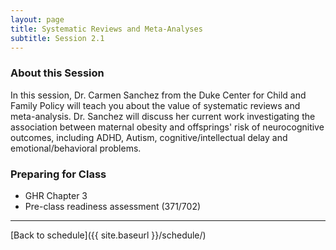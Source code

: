 ```yaml
---
layout: page
title: Systematic Reviews and Meta-Analyses
subtitle: Session 2.1
---
```


### About this Session

In this session, Dr. Carmen Sanchez from the Duke Center for Child and Family Policy will teach you about the value of systematic reviews and meta-analysis. Dr. Sanchez will discuss her current work investigating the association between maternal obesity and offsprings' risk of neurocognitive outcomes, including ADHD, Autism, cognitive/intellectual delay and emotional/behavioral problems.

### Preparing for Class

* GHR Chapter 3
* Pre-class readiness assessment (371/702)


* * *

[Back to schedule]({{ site.baseurl }}/schedule/)